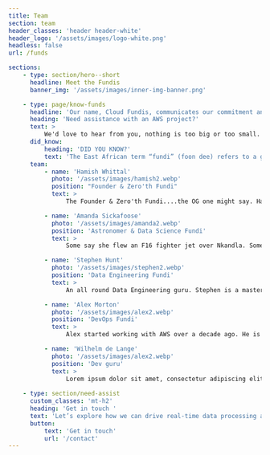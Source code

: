 ```yaml
---
title: Team
section: team
header_classes: 'header header-white'
header_logo: '/assets/images/logo-white.png'
headless: false
url: /funds

sections:
    - type: section/hero--short
      headline: Meet the Fundis
      banner_img: '/assets/images/inner-img-banner.png'

    - type: page/know-funds
      headline: 'Our name, Cloud Fundis, communicates our commitment and unmatched expertise in the art of cloud computing.'
      heading: 'Need assistance with an AWS project?'
      text: >
          We'd love to hear from you, nothing is too big or too small.
      did_know:
          heading: 'DID YOU KNOW?'
          text: 'The East African term “fundi” (foon dee) refers to a guru or specialist who has extensive skill and knowledge in a particular field.'
      team:
          - name: 'Hamish Whittal'
            photo: '/assets/images/hamish2.webp'
            position: "Founder & Zero'th Fundi"
            text: >
                The Founder & Zero'th Fundi....the OG one might say. Hamish has decades of experience in the industry, is a published author on all things Linux, created the Freedom Toaster and is an all round tech fundi.

          - name: 'Amanda Sickafoose'
            photo: '/assets/images/amanda2.webp'
            position: 'Astronomer & Data Science Fundi'
            text: >
                Some say she flew an F16 fighter jet over Nkandla. Some say she was a stow away on Jeff Bezos' flight to space. All we know is she's an Astronomer extraordinaire and data science fundi.

          - name: 'Stephen Hunt'
            photo: '/assets/images/stephen2.webp'
            position: 'Data Engineering Fundi'
            text: >
                An all round Data Engineering guru. Stephen is a master of all things AWS Glue and EMR - if he can't help you with your data lake and engineering needs we don't know who can!

          - name: 'Alex Morton'
            photo: '/assets/images/alex2.webp'
            position: 'DevOps Fundi'
            text: >
                Alex started working with AWS over a decade ago. He is a DevOps aficionado and will likely bore you to death about the wonders of Terraform if you give him half a chance!

          - name: 'Wilhelm de Lange'
            photo: '/assets/images/alex2.webp'
            position: 'Dev guru'
            text: >
                Lorem ipsum dolor sit amet, consectetur adipiscing elit, sed do eiusmod tempor incididunt ut labore et dolore magna aliqua. Ut enim ad minim veniam, quis nostrud exercitation ullamco laboris nisi ut aliquip ex ea commodo consequat.
         
    - type: section/need-assist
      custom_classes: 'mt-h2'
      heading: 'Get in touch '
      text: 'Let’s explore how we can drive real-time data processing and seamless cluster reliability for your business.'
      button:
          text: 'Get in touch'
          url: '/contact'       
---
```

